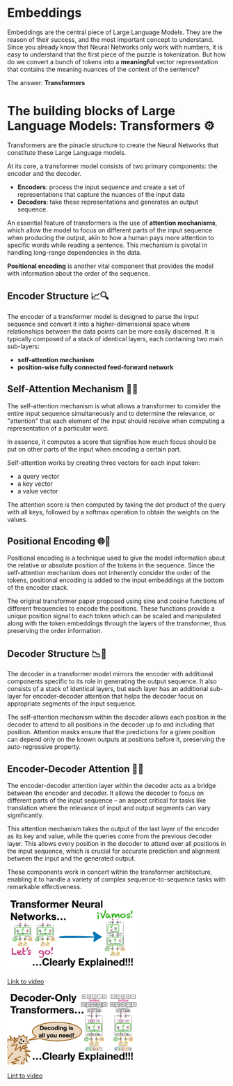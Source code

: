 # Embeddings

Embeddings are the central piece of Large Language Models. They are the reason of their success, and the most important concept to understand. Since you already know that Neural Networks only work with numbers, it is easy to understand that the first piece of the puzzle is tokenization. But how do we convert a bunch of tokens into a **meaningful** vector representation that contains the meaning nuances of the context of the sentence?

The answer: **Transformers**


# The building blocks of Large Language Models: Transformers ⚙️

Transformers are the pinacle structure to create the Neural Networks that constitute these Large Language models. 

At its core, a transformer model consists of two primary components: the encoder and the decoder. 

- **Encoders**: process the input sequence and create a set of representations that capture the nuances of the input data
- **Decoders**: take these representations and generates an output sequence.

An essential feature of transformers is the use of **attention mechanisms**, which allow the model to focus on different parts of the input sequence when producing the output, akin to how a human pays more attention to specific words while reading a sentence. This mechanism is pivotal in handling long-range dependencies in the data.

**Positional encoding** is another vital component that provides the model with information about the order of the sequence. 


## Encoder Structure 📈🔍

The encoder of a transformer model is designed to parse the input sequence and convert it into a higher-dimensional space where relationships between the data points can be more easily discerned. It is typically composed of a stack of identical layers, each containing two main sub-layers:
- **self-attention mechanism**
- **position-wise fully connected feed-forward network**


## Self-Attention Mechanism 👀💡

The self-attention mechanism is what allows a transformer to consider the entire input sequence simultaneously and to determine the relevance, or "attention" that each element of the input should receive when computing a representation of a particular word.

In essence, it computes a score that signifies how much focus should be put on other parts of the input when encoding a certain part.

Self-attention works by creating three vectors for each input token: 
- a query vector
- a key vector
- a value vector

The attention score is then computed by taking the dot product of the query with all keys, followed by a softmax operation to obtain the weights on the values.

## Positional Encoding 🌐📍

Positional encoding is a technique used to give the model information about the relative or absolute position of the tokens in the sequence. Since the self-attention mechanism does not inherently consider the order of the tokens, positional encoding is added to the input embeddings at the bottom of the encoder stack.

The original transformer paper proposed using sine and cosine functions of different frequencies to encode the positions. These functions provide a unique position signal to each token which can be scaled and manipulated along with the token embeddings through the layers of the transformer, thus preserving the order information.

## Decoder Structure 📉🔎

The decoder in a transformer model mirrors the encoder with additional components specific to its role in generating the output sequence. It also consists of a stack of identical layers, but each layer has an additional sub-layer for encoder-decoder attention that helps the decoder focus on appropriate segments of the input sequence.

The self-attention mechanism within the decoder allows each position in the decoder to attend to all positions in the decoder up to and including that position. Attention masks ensure that the predictions for a given position can depend only on the known outputs at positions before it, preserving the auto-regressive property.

## Encoder-Decoder Attention 🔄🔗

The encoder-decoder attention layer within the decoder acts as a bridge between the encoder and decoder. It allows the decoder to focus on different parts of the input sequence – an aspect critical for tasks like translation where the relevance of input and output segments can vary significantly.

This attention mechanism takes the output of the last layer of the encoder as its key and value, while the queries come from the previous decoder layer. This allows every position in the decoder to attend over all positions in the input sequence, which is crucial for accurate prediction and alignment between the input and the generated output.

These components work in concert within the transformer architecture, enabling it to handle a variety of complex sequence-to-sequence tasks with remarkable effectiveness.

<img src="../images/zxQyTK8quyYhd.jpg" alt="" width="300" height="auto">

[Link to video](https://www.youtube.com/watch?v=zxQyTK8quyY)


<img src="../images/bQ5BoolX9Aghd.jpg" alt="" width="300" height="auto">

[Lint to video](https://www.youtube.com/watch?v=bQ5BoolX9Ag)